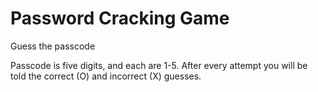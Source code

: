 # Password Cracking Game
Guess the passcode

Passcode is five digits, and each are 1-5. After every attempt you will be told the correct (O) and incorrect (X) guesses.
